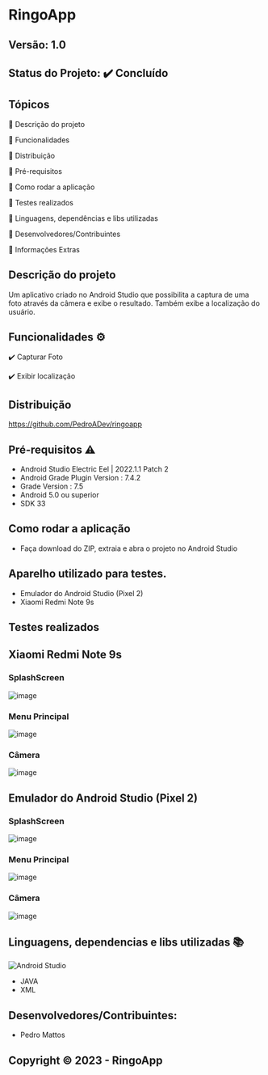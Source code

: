 # RingoApp
## Versão: 1.0 
## Status do Projeto: ✔️ Concluído

## Tópicos
🔹 Descrição do projeto 

🔹 Funcionalidades

🔹 Distribuição

🔹 Pré-requisitos

🔹 Como rodar a aplicação

🔹 Testes realizados

🔹 Linguagens, dependências e libs utilizadas

🔹 Desenvolvedores/Contribuintes

🔹 Informações Extras


## Descrição do projeto
Um aplicativo criado no Android Studio que possibilita a captura de uma foto através da câmera e exibe o resultado. Também exibe a localização do usuário.

## Funcionalidades ⚙️
✔️ Capturar Foto

✔️ Exibir localização

## Distribuição
https://github.com/PedroADev/ringoapp

## Pré-requisitos ⚠️    
- Android Studio Electric Eel | 2022.1.1 Patch 2
- Android Grade Plugin Version : 7.4.2
- Grade Version : 7.5
- Android 5.0 ou superior 
- SDK 33

## Como rodar a aplicação 
- Faça download do ZIP, extraia e abra o projeto no Android Studio

## Aparelho utilizado para testes.
- Emulador do Android Studio (Pixel 2)
- Xiaomi Redmi Note 9s

## Testes realizados

## Xiaomi Redmi Note 9s
### SplashScreen
![image](https://user-images.githubusercontent.com/89281859/228950685-7547a9cc-2f7a-4821-8ebb-510896137820.png)

### Menu Principal
![image](https://user-images.githubusercontent.com/89281859/228951635-4a4cfaae-97c1-4031-bebf-43c6992b9c7f.png)

### Câmera
![image](https://user-images.githubusercontent.com/89281859/228951657-3f50682d-753b-4aba-8f14-5d91fe2f98a1.png)

## Emulador do Android Studio (Pixel 2)
### SplashScreen
![image](https://user-images.githubusercontent.com/89281859/228951739-19e76604-4634-44de-bfe2-6424da43b014.png)

### Menu Principal
![image](https://user-images.githubusercontent.com/89281859/228951767-9ca28b8e-9242-41b7-acb4-7c17b8254eb3.png)

### Câmera
![image](https://user-images.githubusercontent.com/89281859/228951810-d6fde3f6-ab79-4d12-91d2-98f05a23eb20.png)

## Linguagens, dependencias e libs utilizadas 📚
![Android Studio](https://img.shields.io/badge/Android-3DDC84?style=for-the-badge&logo=android&logoColor=white)

- JAVA
- XML

## Desenvolvedores/Contribuintes:
- Pedro Mattos

## Copyright ©️ 2023 - RingoApp
